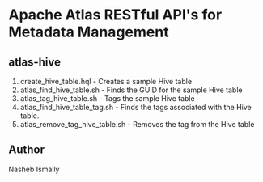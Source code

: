 # Apache Atlas RESTful API's for Metadata Management

## atlas-hive

1. create_hive_table.hql - Creates a sample Hive table  
2. atlas_find_hive_table.sh - Finds the GUID for the sample Hive table  
3. atlas_tag_hive_table.sh - Tags the sample Hive table
4. atlas_find_hive_table_tag.sh - Finds the tags associated  with the Hive table.
5. atlas_remove_tag_hive_table.sh - Removes the tag from the Hive table  

## Author

Nasheb Ismaily

